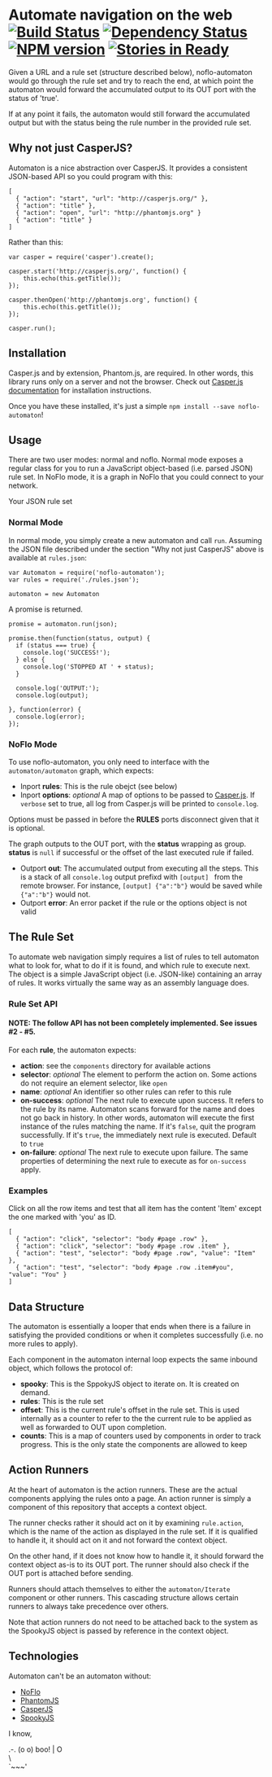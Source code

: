 # Automate navigation on the web <br/>[![Build Status](https://secure.travis-ci.org/kenhkan/noflo-automaton.png?branch=master)](http://travis-ci.org/kenhkan/noflo-automaton) [![Dependency Status](https://gemnasium.com/kenhkan/noflo-automaton.png)](https://gemnasium.com/kenhkan/noflo-automaton) [![NPM version](https://badge.fury.io/js/noflo-automaton.png)](http://badge.fury.io/js/noflo-automaton) [![Stories in Ready](https://badge.waffle.io/kenhkan/noflo-automaton.png)](http://waffle.io/kenhkan/noflo-automaton)

Given a URL and a rule set (structure described below), noflo-automaton would
go through the rule set and try to reach the end, at which point the automaton
would forward the accumulated output to its OUT port with the status of 'true'.

If at any point it fails, the automaton would still forward the accumulated
output but with the status being the rule number in the provided rule set.


## Why not just CasperJS?

Automaton is a nice abstraction over CasperJS. It provides a consistent
JSON-based API so you could program with this:

    [
      { "action": "start", "url": "http://casperjs.org/" },
      { "action": "title" },
      { "action": "open", "url": "http://phantomjs.org" }
      { "action": "title" }
    ]

Rather than this:

    var casper = require('casper').create();

    casper.start('http://casperjs.org/', function() {
        this.echo(this.getTitle());
    });

    casper.thenOpen('http://phantomjs.org', function() {
        this.echo(this.getTitle());
    });

    casper.run();


## Installation

Casper.js and by extension, Phantom.js, are required. In other words, this
library runs only on a server and not the browser. Check out [Casper.js
documentation](http://docs.casperjs.org/en/latest/installation.html) for
installation instructions.

Once you have these installed, it's just a simple `npm install --save
noflo-automaton`!


## Usage

There are two user modes: normal and noflo. Normal mode exposes a regular class
for you to run a JavaScript object-based (i.e. parsed JSON) rule set. In NoFlo
  mode, it is a graph in NoFlo that you could connect to your network.

Your JSON rule set 

### Normal Mode

In normal mode, you simply create a new automaton and call `run`. Assuming the
JSON file described under the section "Why not just CasperJS" above is
available at `rules.json`:

    var Automaton = require('noflo-automaton');
    var rules = require('./rules.json');

    automaton = new Automaton

A promise is returned.

    promise = automaton.run(json);

    promise.then(function(status, output) {
      if (status === true) {
        console.log('SUCCESS!');
      } else {
        console.log('STOPPED AT ' + status);
      }

      console.log('OUTPUT:');
      console.log(output);

    }, function(error) {
      console.log(error);
    });

### NoFlo Mode

To use noflo-automaton, you only need to interface with the
`automaton/automaton` graph, which expects:

* Inport **rules**: This is the rule obejct (see below)
* Inport **options**: *optional* A map of options to be passed to
  [Casper.js](http://docs.casperjs.org/en/latest/modules/casper.html). If
  `verbose` set to true, all log from Casper.js will be printed to
  `console.log`.

Options must be passed in before the **RULES** ports disconnect given that it
is optional.

The graph outputs to the OUT port, with the **status** wrapping as group.
**status** is `null` if successful or the offset of the last executed rule if
failed.

* Outport **out**: The accumulated output from executing all the steps. This is
  a stack of all `console.log` output prefixd with `[output] ` from the remote
  browser. For instance, `[output] {"a":"b"}` would be saved while `{"a":"b"}`
  would not.
* Outport **error**: An error packet if the rule or the options object is not
  valid


## The Rule Set

To automate web navigation simply requires a list of rules to tell automaton
what to look for, what to do if it is found, and which rule to execute next.
The object is a simple JavaScript object (i.e. JSON-like) containing an array
of rules. It works virtually the same way as an assembly language does.

### Rule Set API

#### NOTE: The follow API has not been completely implemented. See issues #2 - #5.

For each **rule**, the automaton expects:

* **action**: see the `components` directory for available actions
* **selector**: *optional* The element to perform the action on. Some actions
  do not require an element selector, like `open`
* **name**: *optional* An identifier so other rules can refer to this rule
* **on-success**: *optional* The next rule to execute upon success. It refers
  to the rule by its name. Automaton scans forward for the name and does not go
  back in history. In other words, automaton will execute the first instance of
  the rules matching the name. If it's `false`, quit the program successfully.
  If it's `true`, the immediately next rule is executed. Default to `true`
* **on-failure**: *optional* The next rule to execute upon failure. The same
  properties of determining the next rule to execute as for `on-success` apply.

### Examples

Click on all the row items and test that all item has the content 'Item' except
the one marked with 'you' as ID.

    [
      { "action": "click", "selector": "body #page .row" },
      { "action": "click", "selector": "body #page .row .item" },
      { "action": "test", "selector": "body #page .row", "value": "Item" },
      { "action": "test", "selector": "body #page .row .item#you", "value": "You" }
    ]


## Data Structure

The automaton is essentially a looper that ends when there is a failure in
satisfying the provided conditions or when it completes successfully (i.e. no
more rules to apply).

Each component in the automaton internal loop expects the same
inbound object, which follows the protocol of:

* **spooky**: This is the SppokyJS object to iterate on. It is created on
  demand.
* **rules**: This is the rule set
* **offset**: This is the current rule's offset in the rule set. This is
  used internally as a counter to refer to the the current rule to be applied
  as well as forwarded to OUT upon completion.
* **counts**: This is a map of counters used by components in order to
  track progress. This is the only state the components are allowed to keep


## Action Runners

At the heart of automaton is the action runners. These are the actual
components applying the rules onto a page. An action runner is simply a
component of this repository that accepts a context object.

The runner checks rather it should act on it by examining `rule.action`, which
is the name of the action as displayed in the rule set. If it is qualified to
handle it, it should act on it and not forward the context object.

On the other hand, if it does not know how to handle it, it should forward the
context object as-is to its OUT port. The runner should also check if the OUT
port is attached before sending.

Runners should attach themselves to either the `automaton/Iterate` component or
other runners. This cascading structure allows certain runners to always take
precedence over others.

Note that action runners do not need to be attached back to the system as the
SpookyJS object is passed by reference in the context object.


## Technologies

Automaton can't be an automaton without:

* [NoFlo](http://noflojs.org/)
* [PhantomJS](http://phantomjs.org/)
* [CasperJS](http://casperjs.org/)
* [SpookyJS](https://github.com/WaterfallEngineering/SpookyJS)

I know,

 .-.
(o o) boo!
| O \
 \   \
  `~~~'

